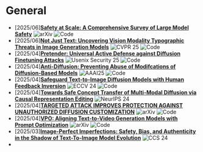 # General
- [2025/06]**[Safety at Scale: A Comprehensive Survey of Large Model Safety](https://arxiv.org/abs/2502.05206)** ![arXiv](https://img.shields.io/badge/arXiv-blue) ![Code](https://img.shields.io/badge/Code-violet)
- [2025/06]**[Not Just Text: Uncovering Vision Modality Typographic Threats in Image Generation Models](https://openaccess.thecvf.com/content/CVPR2025/html/Cheng_Not_Just_Text_Uncovering_Vision_Modality_Typographic_Threats_in_Image_CVPR_2025_paper.html)** ![CVPR 25](https://img.shields.io/badge/CVPR%2025-blue) ![Code](https://img.shields.io/badge/Code-violet)
- [2025/04]**[Pretender: Universal Active Defense against Diffusion Finetuning Attacks](https://www.usenix.org/system/files/conference/usenixsecurity25/sec25cycle1-prepub-545-sun-zekun.pdf)** ![Usenix Security 25](https://img.shields.io/badge/Usenix%20Security%2025-blue) ![Code](https://img.shields.io/badge/Code-violet)
- [2025/04]**[Anti-Diffusion: Preventing Abuse of Modifcations of Diffusion-Based Models](https://ojs.aaai.org/index.php/AAAI/article/view/33149)** ![AAAI25](https://img.shields.io/badge/AAAI25-blue) ![Code](https://img.shields.io/badge/Code-violet)
- [2025/04]**[Safeguard Text-to-Image Diffusion Models with Human Feedback Inversion](https://link.springer.com/chapter/10.1007/978-3-031-72855-6_8)** ![ECCV 24](https://img.shields.io/badge/ECCV%2024-blue) ![Code](https://img.shields.io/badge/Code-violet)
- [2025/04]**[Towards Safe Concept Transfer of Multi-Modal Diffusion via Causal Representation Editing](https://proceedings.neurips.cc/paper_files/paper/2024/hash/1741917e3df34daa1a4c564e2980bb59-Abstract-Conference.html)** ![NeurlPS 24](https://img.shields.io/badge/NeuraIPS%2024-blue)
- [2025/04]**[TARGETED ATTACK IMPROVES PROTECTION AGAINST UNAUTHORIZED DIFFUSION CUSTOMIZATION](https://arxiv.org/abs/2310.04687)** ![arXiv](https://img.shields.io/badge/arXiv-blue) ![Code](https://img.shields.io/badge/Code-violet)
- [2025/04]**[VPO: Aligning Text-to-Video Generation Models with Prompt Optimization](https://arxiv.org/abs/2503.20491)** ![arXiv](https://img.shields.io/badge/arXiv-blue) ![Code](https://img.shields.io/badge/Code-violet)
- [2025/03]**[Image-Perfect Imperfections: Safety, Bias, and Authenticity in the Shadow of Text-To-Image Model Evolution](https://dl.acm.org/doi/abs/10.1145/3658644.3690288)** ![CCS 24](https://img.shields.io/badge/CCS%2024-blue) 
- 
